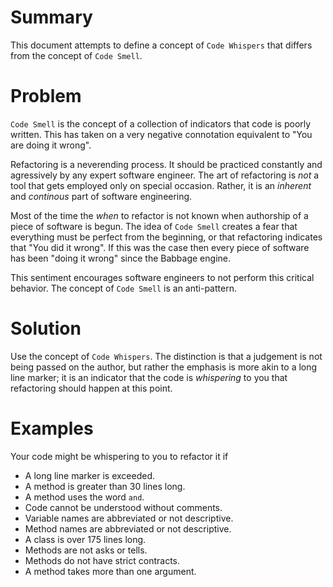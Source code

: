 # Summary
This document attempts to define a concept of `Code Whispers` that differs from the concept of `Code Smell`.

# Problem
`Code Smell` is the concept of a collection of indicators that code is poorly written. This has taken on a very negative connotation equivalent to "You are doing it wrong".  

Refactoring is a neverending process. It should be practiced constantly and agressively by any expert software engineer. The art of refactoring is *not* a tool that gets employed only on special occasion. Rather, it is an *inherent* and *continous* part of software engineering.

Most of the time the *when* to refactor is not known when authorship of a piece of software is begun.  The idea of `Code Smell` creates a fear that everything must be perfect from the beginning, or that refactoring indicates that "You did it wrong". If this was the case then every piece of software has been "doing it wrong" since the Babbage engine. 

This sentiment encourages software engineers to not perform this critical behavior. The concept of `Code Smell` is an anti-pattern.

# Solution
Use the concept of `Code Whispers`. The distinction is that a judgement is not being passed on the author, but rather the emphasis is more akin to a long line marker; it is an indicator that the code is *whispering* to you that refactoring should happen at this point.

# Examples
Your code might be whispering to you to refactor it if
* A long line marker is exceeded.
* A method is greater than 30 lines long.
* A method uses the word `and`.
* Code cannot be understood without comments.
* Variable names are abbreviated or not descriptive.
* Method names are abbreviated or not descriptive.
* A class is over 175 lines long.
* Methods are not asks or tells.
* Methods do not have strict contracts.
* A method takes more than one argument.
